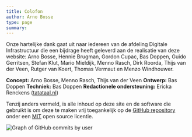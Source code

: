 ```yaml
---
title: Colofon
author: Arno Bosse
type: page
summary: 
---
```

Onze hartelijke dank gaat uit naar iedereen van de afdeling Digitale Infrastructuur die een bijdrage heeft geleverd aan de realisatie van deze website: Arno Bosse, Hennie Brugman, Gordon Cupac, Bas Doppen, Guido Gerritsen, Stefan Klut, Mario Mieldijk, Menno Rasch, Dirk Roorda, Thijs van der Veen, Rutger van Koert, Thomas Vermaut en Menzo Windhouwer.

**Concept:** Arno Bosse, Menno Rasch, Thijs van der Veen
**Ontwerp:** Bas Doppen
**Techniek:** Bas Doppen
**Redactionele ondersteuning:** Ericka Renckens ([tatataal.nl](https://www.tatataal.nl))

Tenzij anders vermeld, is alle inhoud op deze site en de software die gebruikt is om deze te maken vrij toegankelijk op de [GitHub repository](https://github.com/knaw-huc/di-website/) onder een [MIT](https://github.com/knaw-huc/di-website/blob/main/LICENSE) open source licentie. 

![Graph of GitHub commits by user](/images/contributions.png)